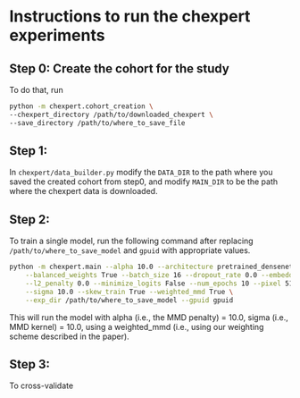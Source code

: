 # Instructions to run the chexpert experiments

## Step 0: Create the cohort for the study
To do that, run
```bash
python -m chexpert.cohort_creation \
--chexpert_directory /path/to/downloaded_chexpert \
--save_directory /path/to/where_to_save_file
```

## Step 1:
In `chexpert/data_builder.py` modify the `DATA_DIR` to the path where you saved the created cohort from step0, and modify `MAIN_DIR` to be the path where the chexpert data is downloaded.


## Step 2:
To train a single model, run the following command after replacing `/path/to/where_to_save_model` and `gpuid` with appropriate values.

```bash
python -m chexpert.main --alpha 10.0 --architecture pretrained_densenet \
	--balanced_weights True --batch_size 16 --dropout_rate 0.0 --embedding_dim 10 \
	--l2_penalty 0.0 --minimize_logits False --num_epochs 10 --pixel 512 --random_seed 0 \
	--sigma 10.0 --skew_train True --weighted_mmd True \
	--exp_dir /path/to/where_to_save_model --gpuid gpuid
```
This will run the model with alpha (i.e., the MMD penalty) = 10.0, sigma (i.e., MMD kernel) = 10.0, using a weighted_mmd (i.e., using our weighting scheme described in the paper).

## Step 3:
To cross-validate